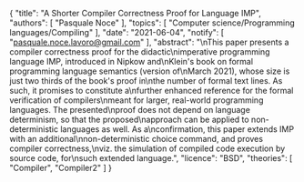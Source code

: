 {
    "title": "A Shorter Compiler Correctness Proof for Language IMP",
    "authors": [
        "Pasquale Noce"
    ],
    "topics": [
        "Computer science/Programming languages/Compiling"
    ],
    "date": "2021-06-04",
    "notify": [
        "pasquale.noce.lavoro@gmail.com"
    ],
    "abstract": "\nThis paper presents a compiler correctness proof for the didactic\nimperative programming language IMP, introduced in Nipkow and\nKlein's book on formal programming language semantics (version of\nMarch 2021), whose size is just two thirds of the book's proof in\nthe number of formal text lines. As such, it promises to constitute a\nfurther enhanced reference for the formal verification of compilers\nmeant for larger, real-world programming languages.  The presented\nproof does not depend on language determinism, so that the proposed\napproach can be applied to non-deterministic languages as well. As a\nconfirmation, this paper extends IMP with an additional\nnon-deterministic choice command, and proves compiler correctness,\nviz. the simulation of compiled code execution by source code, for\nsuch extended language.",
    "licence": "BSD",
    "theories": [
        "Compiler",
        "Compiler2"
    ]
}